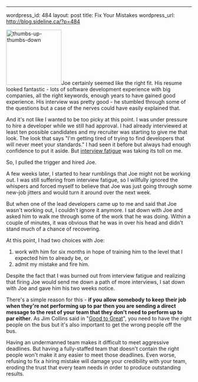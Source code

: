 --- 
wordpress_id: 484
layout: post
title: Fix Your Mistakes
wordpress_url: http://blog.sideline.ca/?p=484

<img src="http://blog.sideline.ca/wp-content/uploads/2009/09/thumbs-up-thumbs-down-150x150.jpg" alt="thumbs-up-thumbs-down" title="thumbs-up-thumbs-down" width="150" height="150" class="left" />Joe certainly seemed like the right fit.  His resume looked fantastic - lots of software development experience with big companies, all the right keywords, enough years to have gained good experience.  His interview was pretty good - he stumbled through some of the questions but a case of the nerves could have easily explained that.  

And it's not like I wanted to be too picky at this point.  I was under pressure to hire a developer while we still had approval.  I had already interviewed at least ten possible candidates and my recruiter was starting to give me that look.  The look that says "I'm getting tired of trying to find developers that will never meet your standards."  I had seen it before but always had enough confidence to put it aside.  But [interview fatigue](http://blog.sideline.ca/2009/09/15/how-to-cope-with-interview-fatigue/) was taking its toll on me.

So, I pulled the trigger and hired Joe.

A few weeks later, I started to hear rumblings that Joe might not be working out.  I was still suffering from interview fatigue, so I willfully ignored the whispers and forced myself to believe that Joe was just going through some new-job jitters and would turn it around over the next week.

But when one of the lead developers came up to me and said that Joe wasn't working out, I couldn't ignore it anymore.  I sat down with Joe and asked him to walk me through some of the work that he was doing.  Within a couple of minutes, it was obvious that he was in over his head and didn't stand much of a chance of recovering.

At this point, I had two choices with Joe:  

1.	work with him for six months in hope of training him to the level that I expected him to already be, or
2.	admit my mistake and fire him.

Despite the fact that I was burned out from interview fatigue and realizing that firing Joe would send me down a path of more interviews, I sat down with Joe and gave him his two weeks notice.

There's a simple reason for this - **if you allow somebody to keep their job when they're not performing up to par then you are sending a direct message to the rest of your team that they don't need to perform up to par either**.  As Jim Collins said in "[Good to Great](http://en.wikipedia.org/wiki/Good_to_Great)", you need to have the right people on the bus but it's also important to get the wrong people off the bus.

Having an undermanned team makes it difficult to meet aggressive deadlines.  But having a fully-staffed team that doesn't contain the right people won't make it any easier to meet those deadlines.  Even worse, refusing to fix a hiring mistake will damage your credibility with your team, eroding the trust that every team needs in order to produce outstanding results.
